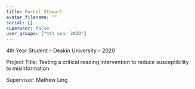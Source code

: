 ```yaml
---
title: Rachel Stewart
avatar_filename: ""
social: []
superuser: false
user_groups: ["4th year 2020"]
---
```

4th Year Student – Deakin University – 2020

Project Title: Testing a critical reading intervention to reduce susceptibility to misinformation

Supervisor: Mathew Ling
